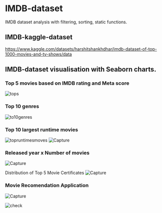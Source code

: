 # IMDB-dataset
IMDB dataset analysis with filtering, sorting, static functions.

## IMDB-kaggle-dataset
https://www.kaggle.com/datasets/harshitshankhdhar/imdb-dataset-of-top-1000-movies-and-tv-shows/data

## IMDB-dataset visualisation with Seaborn charts.
### Top 5 movies based on IMDB rating and Meta score

![tops](https://github.com/Baiaasana/IMDB-kaggle-dataset/assets/92223568/392642a1-c4c1-4cb2-bbaf-f55272a2aa4a)

### Top 10 genres 
![to10genres](https://github.com/Baiaasana/IMDB-kaggle-dataset/assets/92223568/3ae25c3a-c932-44c4-b5c4-2036340f85cb)

### Top 10  largest runtime movies
![topruntimesmoves](https://github.com/Baiaasana/IMDB-kaggle-dataset/assets/92223568/87674bdf-649e-460b-a9f6-3c1e5585d163)
![Capture](https://github.com/Baiaasana/IMDB-kaggle-dataset/assets/92223568/686c68de-57bd-4392-a0d3-3e08a6e1cb7e)

### Released year x Number of movies
![Capture](https://github.com/Baiaasana/IMDB-kaggle-dataset/assets/92223568/773e38cd-6a1a-41c2-b296-988aed430829)

Distribution of Top 5 Movie Certificates
![Capture](https://github.com/Baiaasana/IMDB-kaggle-dataset/assets/92223568/ea1c3529-76dd-4d8e-85e8-f7e5e64142c1)

### Movie Recomendation Application
![Capture](https://github.com/Baiaasana/IMDB-kaggle-dataset/assets/92223568/50c3466b-0d8d-4af5-9b0d-f17e4b32a89d)

![check](https://github.com/Baiaasana/IMDB-kaggle-dataset/assets/92223568/5ff2958e-371e-4dc9-a314-49fceaa9ce33)

